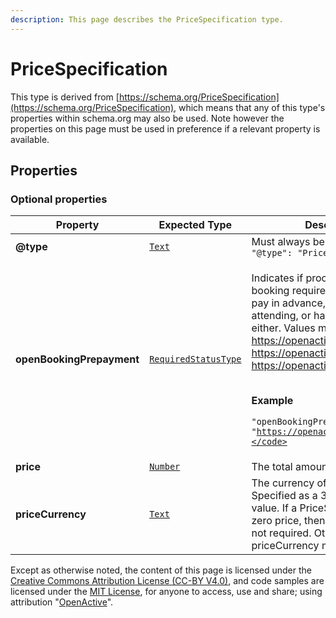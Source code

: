 ```yaml
---
description: This page describes the PriceSpecification type.
---
```


# PriceSpecification

This type is derived from [https://schema.org/PriceSpecification](https://schema.org/PriceSpecification), which means that any of this type's properties within schema.org may also be used. Note however the properties on this page must be used in preference if a relevant property is available.

## **Properties**

### **Optional properties**

| Property                  | Expected Type                                                     | Description                                                                                                                                                                                                                                                                                                                                                                                                                                                                                                                  |
| ------------------------- | ----------------------------------------------------------------- | ---------------------------------------------------------------------------------------------------------------------------------------------------------------------------------------------------------------------------------------------------------------------------------------------------------------------------------------------------------------------------------------------------------------------------------------------------------------------------------------------------------------------------- |
| **@type**                 |  [`Text`](https://schema.org/Text)                                |  Must always be present and set to `"@type": "PriceSpecification"`                                                                                                                                                                                                                                                                                                                                                                                                                                                           |
| **openBookingPrepayment** |  [`RequiredStatusType`](https://openactive.io/RequiredStatusType) | <p>Indicates if proceeding with booking requires a Customer to pay in advance, pay when attending, or have the option to do either. Values must be one of <a href="https://openactive.io/Required">https://openactive.io/Required</a>, <a href="https://openactive.io/Optional">https://openactive.io/Optional</a> or <a href="https://openactive.io/Unavailable">https://openactive.io/Unavailable</a>.</p><p><br><strong>Example</strong></p><p><code>"openBookingPrepayment": "https://openactive.io/Required"</code></p> |
| **price**                 |  [`Number`](https://schema.org/Number)                            | The total amount.                                                                                                                                                                                                                                                                                                                                                                                                                                                                                                            |
| **priceCurrency**         |  [`Text`](https://schema.org/Text)                                | The currency of the price. Specified as a 3-letter ISO 4217 value. If a PriceSpecification has a zero price, then this property is not required. Otherwise the priceCurrency must be specified.                                                                                                                                                                                                                                                                                                                              |

Except as otherwise noted, the content of this page is licensed under the [Creative Commons Attribution License (CC-BY V4.0)](https://creativecommons.org/licenses/by/4.0/), and code samples are licensed under the [MIT License](https://opensource.org/licenses/MIT), for anyone to access, use and share; using attribution "[OpenActive](https://www.openactive.io)".
